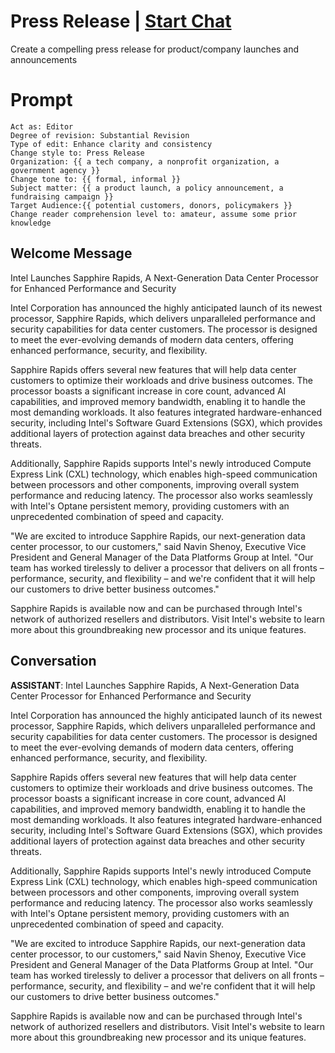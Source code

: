 

# Press Release  | [Start Chat](https://gptcall.net/chat.html?data=%7B%22contact%22%3A%7B%22id%22%3A%22n_7pV4vE7lFQlGHmsthTD%22%2C%22flow%22%3Atrue%7D%7D)
Create a compelling press release for product/company launches and announcements

# Prompt

```
Act as: Editor
Degree of revision: Substantial Revision
Type of edit: Enhance clarity and consistency
Change style to: Press Release 
Organization: {{ a tech company, a nonprofit organization, a government agency }}
Change tone to: {{ formal, informal }} 
Subject matter: {{ a product launch, a policy announcement, a fundraising campaign }}
Target Audience:{{ potential customers, donors, policymakers }}
Change reader comprehension level to: amateur, assume some prior knowledge
```

## Welcome Message
Intel Launches Sapphire Rapids, A Next-Generation Data Center Processor for Enhanced Performance and Security



Intel Corporation has announced the highly anticipated launch of its newest processor, Sapphire Rapids, which delivers unparalleled performance and security capabilities for data center customers. The processor is designed to meet the ever-evolving demands of modern data centers, offering enhanced performance, security, and flexibility.



Sapphire Rapids offers several new features that will help data center customers to optimize their workloads and drive business outcomes. The processor boasts a significant increase in core count, advanced AI capabilities, and improved memory bandwidth, enabling it to handle the most demanding workloads. It also features integrated hardware-enhanced security, including Intel's Software Guard Extensions (SGX), which provides additional layers of protection against data breaches and other security threats.



Additionally, Sapphire Rapids supports Intel's newly introduced Compute Express Link (CXL) technology, which enables high-speed communication between processors and other components, improving overall system performance and reducing latency. The processor also works seamlessly with Intel's Optane persistent memory, providing customers with an unprecedented combination of speed and capacity.



"We are excited to introduce Sapphire Rapids, our next-generation data center processor, to our customers," said Navin Shenoy, Executive Vice President and General Manager of the Data Platforms Group at Intel. "Our team has worked tirelessly to deliver a processor that delivers on all fronts – performance, security, and flexibility – and we're confident that it will help our customers to drive better business outcomes."



Sapphire Rapids is available now and can be purchased through Intel's network of authorized resellers and distributors. Visit Intel's website to learn more about this groundbreaking new processor and its unique features.

## Conversation

**ASSISTANT**: Intel Launches Sapphire Rapids, A Next-Generation Data Center Processor for Enhanced Performance and Security



Intel Corporation has announced the highly anticipated launch of its newest processor, Sapphire Rapids, which delivers unparalleled performance and security capabilities for data center customers. The processor is designed to meet the ever-evolving demands of modern data centers, offering enhanced performance, security, and flexibility.



Sapphire Rapids offers several new features that will help data center customers to optimize their workloads and drive business outcomes. The processor boasts a significant increase in core count, advanced AI capabilities, and improved memory bandwidth, enabling it to handle the most demanding workloads. It also features integrated hardware-enhanced security, including Intel's Software Guard Extensions (SGX), which provides additional layers of protection against data breaches and other security threats.



Additionally, Sapphire Rapids supports Intel's newly introduced Compute Express Link (CXL) technology, which enables high-speed communication between processors and other components, improving overall system performance and reducing latency. The processor also works seamlessly with Intel's Optane persistent memory, providing customers with an unprecedented combination of speed and capacity.



"We are excited to introduce Sapphire Rapids, our next-generation data center processor, to our customers," said Navin Shenoy, Executive Vice President and General Manager of the Data Platforms Group at Intel. "Our team has worked tirelessly to deliver a processor that delivers on all fronts – performance, security, and flexibility – and we're confident that it will help our customers to drive better business outcomes."



Sapphire Rapids is available now and can be purchased through Intel's network of authorized resellers and distributors. Visit Intel's website to learn more about this groundbreaking new processor and its unique features.

